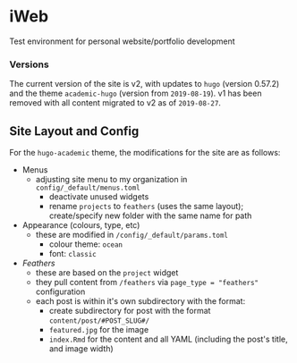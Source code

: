 # iWeb
Test environment for personal website/portfolio development

### Versions
The current version of the site is v2, with updates to `hugo` (version 0.57.2) and the theme `academic-hugo` (version from `2019-08-19`).  v1 has been removed with all content migrated to v2 as of `2019-08-27`.

## Site Layout and Config

For the `hugo-academic` theme, the modifications for the site are as follows:

* Menus
    * adjusting site menu to my organization in `config/_default/menus.toml`
        * deactivate unused widgets
        * rename `projects` to `feathers` (uses the same layout); create/specify new folder with the same name for path
* Appearance (colours, type, etc)
    * these are modified in `/config/_default/params.toml`
        * colour theme: `ocean`
        * font: `classic`
* _Feathers_ 
    * these are based on the `project` widget
    * they pull content from `/feathers` via `page_type = "feathers"` configuration
    * each post is within it's own subdirectory with the format:
        * create subdirectory for post with the format `content/post/#POST_SLUG#/`
        * `featured.jpg` for the image
        * `index.Rmd` for the content and all YAML (including the post's title, and image width)
